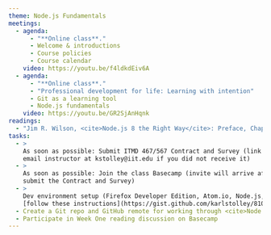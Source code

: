 ```yaml
---
theme: Node.js Fundamentals
meetings:
  - agenda:
      - "**Online class**."
      - Welcome & introductions
      - Course policies
      - Course calendar
    video: https://youtu.be/f4ldkdEiv6A
  - agenda:
      - "**Online class**."
      - "Professional development for life: Learning with intention"
      - Git as a learning tool
      - Node.js fundamentals
    video: https://youtu.be/GR2SjAnHqnk
readings:
  - "Jim R. Wilson, <cite>Node.js 8 the Right Way</cite>: Preface, Chapters&nbsp;1–2"
tasks:
  - >
    As soon as possible: Submit ITMD 467/567 Contract and Survey (link in your @hawk.iit.edu inbox;
    email instructor at kstolley@iit.edu if you did not receive it)
  - >
    As soon as possible: Join the class Basecamp (invite will arrive after you
    submit the Contract and Survey)
  - >
    Dev environment setup (Firefox Developer Edition, Atom.io, Node.js, Git);
    [follow these instructions](https://gist.github.com/karlstolley/810e9cb69727ff20c3cf56ac33734b79)
  - Create a Git repo and GitHub remote for working through <cite>Node.js 8 the Right Way</cite>
  - Participate in Week One reading discussion on Basecamp
---
```

